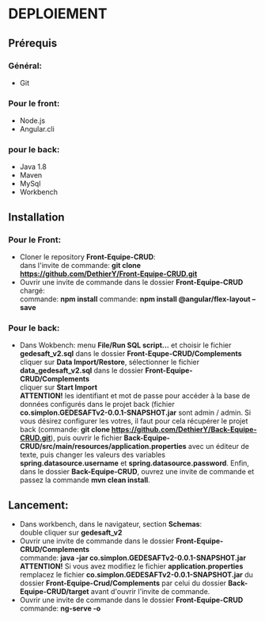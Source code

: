 # DEPLOIEMENT

## Prérequis

  ### Général:

  * Git

  ### Pour le front:

  * Node.js
  * Angular.cli

  ### pour le back:

  * Java 1.8
  * Maven
  * MySql
  * Workbench
  
## Installation

  ### Pour le Front:
  
  * Cloner le repository **Front-Equipe-CRUD**:  
    dans l'invite de commande: **git clone https://github.com/DethierY/Front-Equipe-CRUD.git**
  * Ouvrir une invite de commande dans le dossier **Front-Equipe-CRUD** chargé:  
    commande: **npm install**
    commande: **npm install @angular/flex-layout –save**
    
  ### Pour le back:
  
   * Dans Wokbench:
      menu **File/Run SQL script...** et choisir le fichier **gedesaft_v2.sql** dans le dossier **Front-Equpe-CRUD/Complements**  
      cliquer sur **Data Import/Restore**, sélectionner le fichier **data_gedesaft_v2.sql** dans le dossier **Front-Equipe-CRUD/Complements**  
      cliquer sur **Start Import**  
   **ATTENTION!** les identifiant et mot de passe pour accéder à la base de données configurés dans le projet back (fichier **co.simplon.GEDESAFTv2-0.0.1-SNAPSHOT.jar** sont admin / admin. Si vous désirez configurer les votres, il faut pour cela récupérer le projet back (commande: **git clone https://github.com/DethierY/Back-Equipe-CRUD.git**), puis ouvrir le fichier **Back-Equipe-CRUD/src/main/resources/application.properties** avec un éditeur de texte, puis changer les valeurs des variables **spring.datasource.username** et **spring.datasource.password**. Enfin, dans le dossier **Back-Equipe-CRUD**, ouvrez une invite de commande et passez la commande **mvn clean install**.
  
## Lancement:

  * Dans workbench, dans le navigateur, section **Schemas**:  
    double cliquer sur **gedesaft_v2**
  * Ouvrir une invite de commande dans le dossier **Front-Equipe-CRUD/Complements**  
    commande: **java -jar co.simplon.GEDESAFTv2-0.0.1-SNAPSHOT.jar**  
    **ATTENTION!** Si vous avez modifiez le fichier **application.properties** remplacez le fichier **co.simplon.GEDESAFTv2-0.0.1-SNAPSHOT.jar** du dossier **Front-Equipe-Crud/Complements** par celui du dossier **Back-Equipe-CRUD/target** avant d'ouvrir l'invite de commande.
  * Ouvrir une invite de commande dans le dossier **Front-Equipe-CRUD**  
    commande: **ng-serve -o**
    
    
  
  
